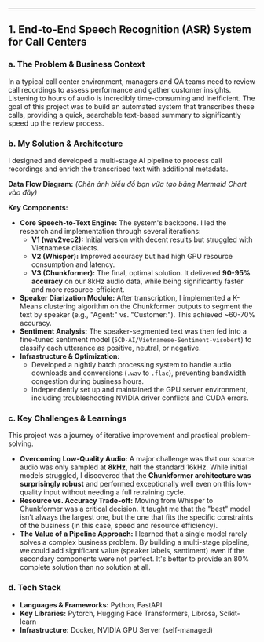 ---

## 1. End-to-End Speech Recognition (ASR) System for Call Centers

### a. The Problem & Business Context

In a typical call center environment, managers and QA teams need to review call recordings to assess performance and gather customer insights. Listening to hours of audio is incredibly time-consuming and inefficient. The goal of this project was to build an automated system that transcribes these calls, providing a quick, searchable text-based summary to significantly speed up the review process.

### b. My Solution & Architecture

I designed and developed a multi-stage AI pipeline to process call recordings and enrich the transcribed text with additional metadata.

**Data Flow Diagram:**
*(Chèn ảnh biểu đồ bạn vừa tạo bằng Mermaid Chart vào đây)*

**Key Components:**
*   **Core Speech-to-Text Engine:** The system's backbone. I led the research and implementation through several iterations:
    *   **V1 (wav2vec2):** Initial version with decent results but struggled with Vietnamese dialects.
    *   **V2 (Whisper):** Improved accuracy but had high GPU resource consumption and latency.
    *   **V3 (Chunkformer):** The final, optimal solution. It delivered **90-95% accuracy** on our 8kHz audio data, while being significantly faster and more resource-efficient.
*   **Speaker Diarization Module:** After transcription, I implemented a K-Means clustering algorithm on the Chunkformer outputs to segment the text by speaker (e.g., "Agent:" vs. "Customer:"). This achieved ~60-70% accuracy.
*   **Sentiment Analysis:** The speaker-segmented text was then fed into a fine-tuned sentiment model (`5CD-AI/Vietnamese-Sentiment-visobert`) to classify each utterance as positive, neutral, or negative.
*   **Infrastructure & Optimization:**
    *   Developed a nightly batch processing system to handle audio downloads and conversions (`.wav` to `.flac`), preventing bandwidth congestion during business hours.
    *   Independently set up and maintained the GPU server environment, including troubleshooting NVIDIA driver conflicts and CUDA errors.

### c. Key Challenges & Learnings

This project was a journey of iterative improvement and practical problem-solving.

*   **Overcoming Low-Quality Audio:** A major challenge was that our source audio was only sampled at **8kHz**, half the standard 16kHz. While initial models struggled, I discovered that the **Chunkformer architecture was surprisingly robust** and performed exceptionally well even on this low-quality input without needing a full retraining cycle.
*   **Resource vs. Accuracy Trade-off:** Moving from Whisper to Chunkformer was a critical decision. It taught me that the "best" model isn't always the largest one, but the one that fits the specific constraints of the business (in this case, speed and resource efficiency).
*   **The Value of a Pipeline Approach:** I learned that a single model rarely solves a complex business problem. By building a multi-stage pipeline, we could add significant value (speaker labels, sentiment) even if the secondary components were not perfect. It's better to provide an 80% complete solution than no solution at all.

### d. Tech Stack
*   **Languages & Frameworks:** Python, FastAPI
*   **Key Libraries:** Pytorch, Hugging Face Transformers, Librosa, Scikit-learn
*   **Infrastructure:** Docker, NVIDIA GPU Server (self-managed)
